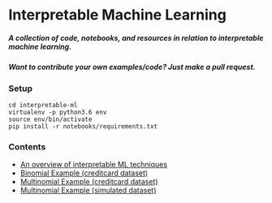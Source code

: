 # Interpretable Machine Learning

##### **A collection of code, notebooks, and resources in relation to interpretable machine learning.**

##### **Want to contribute your own examples/code?** Just make a pull request.

### Setup
```
cd interpretable-ml
virtualenv -p python3.6 env
source env/bin/activate
pip install -r notebooks/requirements.txt
```
### Contents 
* [An overview of interpretable ML techniques](https://github.com/navdeep-G/interpretable-ml/tree/master/interpretable_ml.pdf)
* [Binomial Example (creditcard dataset)](https://github.com/navdeep-G/interpretable-ml/tree/master/notebooks/credit/binomial)
* [Multinomial Example (creditcard dataset)](https://github.com/navdeep-G/interpretable-ml/tree/master/notebooks/credit/multinomial)
* [Multinomial Example (simulated dataset)](https://github.com/navdeep-G/interpretable-ml/tree/master/notebooks/simulated/multinomial)
